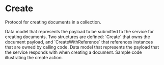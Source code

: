# Create
Protocol for creating documents in a collection.

<tabs id="mongo-service-protocol-create">
  <tab title="Request" id="mongo-service-protocol-create-request">
    Data model that represents the payload to be submitted to the service for creating documents.  Two structures are defined: `Create` that owns the document payload, and `CreateWithReference` that references instances that are owned by calling code.
    <code-block lang="C++" src="mongo/service/request/create.hpp"/>
  </tab>
  <tab title="Response" id="mongo-service-protocol-create-response">
    Data model that represents the payload that the service responds with when creating a document.
    <code-block lang="C++" src="mongo/service/response/create.hpp"/>
  </tab>
  <tab title="Example" id="mongo-service-protocol-create-example">
    Sample code illustrating the create action.
    <code-block lang="C++" src="mongo/service/example/create.cpp"/>
  </tab>
</tabs>